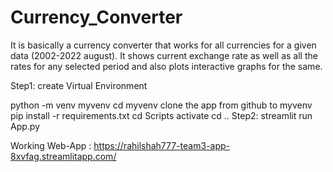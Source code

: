 # Currency_Converter
It is basically a currency converter that works for all currencies for a given data (2002-2022 august). 
It shows current exchange rate as well as all the rates for any selected period and also plots interactive 
graphs for the same.

Step1: create Virtual Environment

  python -m venv myvenv
  cd myvenv
  clone the app from github to myvenv
  pip install -r requirements.txt
  cd Scripts
  activate
  cd ..
Step2: streamlit run App.py

Working Web-App : https://rahilshah777-team3-app-8xvfag.streamlitapp.com/